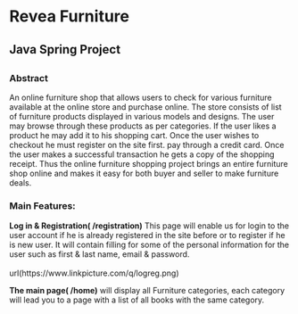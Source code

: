 <h1>Revea Furniture</h1>

<h2>Java Spring Project<h2>

  <h3>Abstract</h3>

<p>An online furniture shop that allows users to check for various furniture available at the online store and purchase online. The store consists of  list of furniture products displayed in various models and designs. 
The user may browse through these products as per categories. If the user likes a product he may add it to his shopping cart. Once the user wishes to checkout he must register on the site first.  pay through a credit card. Once the user makes a successful transaction he gets a copy of the shopping receipt. 
Thus the online furniture shopping project brings an entire furniture shop online and makes it easy for both buyer and seller to make furniture deals.</p>

  <h3>Main Features:</h3>
<b>Log in & Registration( /registration)</b>
This page will enable us for login to the user account if he is already registered in the site before or to register if he is new user. It will contain filling for some of the personal information for the user such as first & last name, email & password.<br><br>
url(https://www.linkpicture.com/q/logreg.png)

  <b>The main page( /home)</b>
will display all Furniture categories, each category will lead you to a page with a list of all books with the same category.<br><br>


